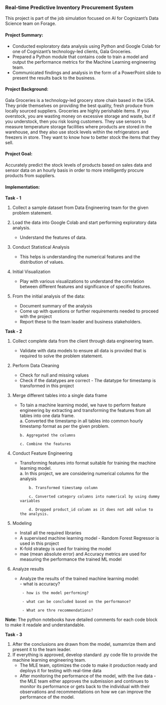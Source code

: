 ### Real-time Predictive Inventory Procurement System

This project is part of the job simulation focused on AI for Cognizant’s Data Science team on Forage.


<h4> <b>Project Summary:</b> </h4>
<ul>
  <li> Conducted exploratory data analysis using Python and Google Colab for one of Cognizant’s technology-led clients, Gala Groceries. </li>
  <li> Prepared a Python module that contains code to train a model and output the performance metrics for the Machine Learning engineering team. </li>
  <li> Communicated findings and analysis in the form of a PowerPoint slide to present the results back to the business. </li>
</ul>


<h4><b>Project Background:</b></h4>
Gala Groceries is a technology-led grocery store chain based in the USA. They pride themselves on providing the best quality, fresh produce from locally sourced suppliers. Groceries are highly perishable items. If you overstock, you are wasting money on excessive storage and waste, but if you understock, then you risk losing customers. They use sensors to measure temperature storage facilities where products are stored in the warehouse, and they also use stock levels within the refrigerators and freezers in store. They want to know how to better stock the items that they sell.


<h4><b>Project Goal:</b></h4>
Accurately predict the stock levels of products based on sales data and sensor data on an hourly basis in order to more intelligently procure products from suppliers.


<h4><b>Implementation:</b> </h4>

**Task - 1**

1. Collect a sample dataset from Data Engineering team for the given problem statement.
   
2. Load the data into Google Colab and start performing exploratory data analysis.
    <ul>
      <li> Understand the features of data.</li>
    </ul>
3. Conduct Statistical Analysis
    <ul>
      <li> This helps is understanding the numerical features and the distribution of values.</li>
    </ul>
4. Initial Visualization
    <ul>
      <li> Play with various visualizations to understand the correlation between different features and significance of specific features.</li>
    </ul>
5. From the initial analysis of the data:
    <ul>
      <li> Document summary of the analysis</li>
      <li> Come up with questions or further requirements needed to proceed with the project</li>
      <li> Report these to the team leader and business stakeholders.</li>
    </ul>

**Task - 2**

1. Collect complete data from the client through data engineering team.
     <ul>
       <li> Validate with data models to ensure all data is provided that is required to solve the problem statement.</li>
     </ul>
2. Perform Data Cleaning
     <ul>
       <li> Check for null and missing values</li>
       <li> Check if the datatypes are correct -  The datatype for timestamp is transformed in this project</li>
     </ul>
3. Merge different tables into a single data frame
     <ul>
       <li> To tain a machine learning model, we have to perform feature engineering by extracting and transforming the features from all tables into one data frame.</li>
       a. Converted the timestamp in all tables into common hourly timestamp format as per the given problem.
       
       b. Aggregated the columns
   
       c. Combine the features
     </ul>
5. Conduct Feature Engineering
     <ul>
       <li> Transforming features into format suitable for training the machine learning model.</li>
           a. In this project, we are considering numerical columns for the analysis
       
           b. Transformed timestamp column
   
           c. Converted category columns into numerical by using dummy variables
   
           d. Dropped product_id column as it does not add value to the analysis.
     </ul>
7. Modeling
     <ul>
       <li> Install all the required libraries</li>
       <li> A supervised machine learning model - Random Forest Regressor is used in this project</li>
       <li> K-fold strategy is used for training the model</li>
       <li> mae (mean absolute error) and Accuracy metrics are used for measuring the performance the trained ML model</li>
     </ul>
5. Analyze results
    <ul>
      <li> Analyze the results of the trained machine learning model: </li>
        - what is accuracy? 
      
        - how is the model performing?
   
        - what can be concluded based on the performance?
   
        - What are thre recommendations?
    </ul>


**Note:** The python notebooks have detailed comments for each code block to make it readale and understandable.

**Task - 3**
1. After the conclusions are drawn from the model, sumamrize them and present it to the team leader.
2. If everything is approved, develop standard .py code file to provide the machine learning engineering team.
    <ul> 
      <li>The MLE team, optimizes the code to make it production ready and deploys it for testing with real-time data </li>
      <li> After monitoring the performance of the model, with the live data - the MLE team either approves the submission and continues to monitor its performance or gets back to the individual with their observations and recommendations on how we can improve the performance of the model. </li>
    </ul>
